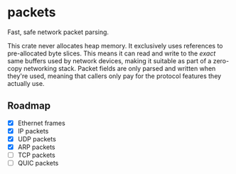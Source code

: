 # packets

Fast, safe network packet parsing.

This crate never allocates heap memory. It exclusively uses references to
pre-allocated byte slices. This means it can read and write to the *exact* same
buffers used by network devices, making it suitable as part of a zero-copy
networking stack. Packet fields are only parsed and written when they're used,
meaning that callers only pay for the protocol features they actually use.

## Roadmap

- [x] Ethernet frames
- [X] IP packets
- [X] UDP packets
- [X] ARP packets
- [ ] TCP packets
- [ ] QUIC packets